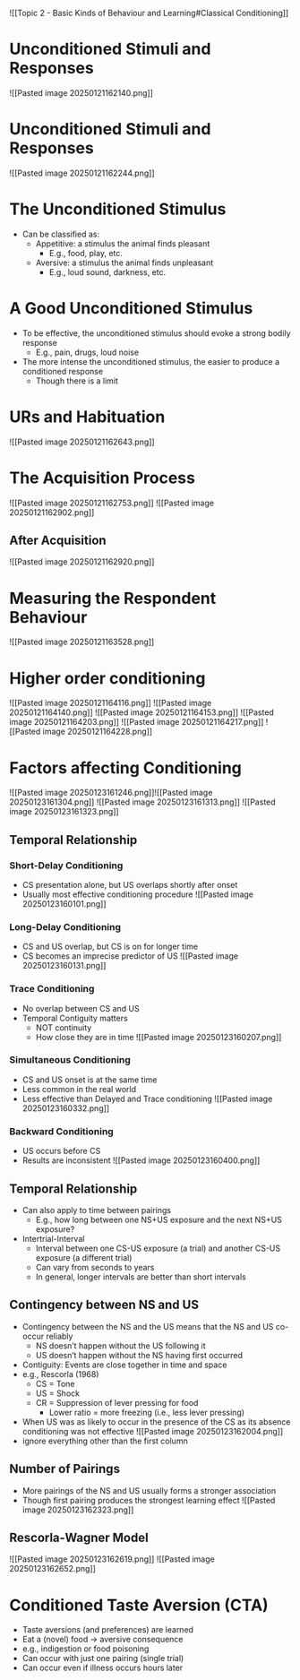 ![[Topic 2 - Basic Kinds of Behaviour and Learning#Classical Conditioning]]
# Unconditioned Stimuli and Responses
![[Pasted image 20250121162140.png]]
# Unconditioned Stimuli and Responses
![[Pasted image 20250121162244.png]]
# The Unconditioned Stimulus
- Can be classified as:
	- Appetitive: a stimulus the animal finds pleasant
		- E.g., food, play, etc.
	- Aversive: a stimulus the animal finds unpleasant
		- E.g., loud sound, darkness, etc.
# A Good Unconditioned Stimulus
- To be effective, the unconditioned stimulus should evoke a strong bodily response
	- E.g., pain, drugs, loud noise
- The more intense the unconditioned stimulus, the easier to produce a conditioned response
	- Though there is a limit
# URs and Habituation
![[Pasted image 20250121162643.png]]
# The Acquisition Process
![[Pasted image 20250121162753.png]]
![[Pasted image 20250121162902.png]]
## After Acquisition
![[Pasted image 20250121162920.png]]
# Measuring the Respondent Behaviour
![[Pasted image 20250121163528.png]]
# Higher order conditioning
![[Pasted image 20250121164116.png]]
![[Pasted image 20250121164140.png]]
![[Pasted image 20250121164153.png]]
![[Pasted image 20250121164203.png]]
![[Pasted image 20250121164217.png]]
![[Pasted image 20250121164228.png]]
# Factors affecting Conditioning
![[Pasted image 20250123161246.png]]![[Pasted image 20250123161304.png]]
![[Pasted image 20250123161313.png]]
![[Pasted image 20250123161323.png]]

## Temporal  Relationship
### Short-Delay Conditioning
- CS presentation alone, but US overlaps shortly after onset
- Usually most effective conditioning procedure
![[Pasted image 20250123160101.png]]
### Long-Delay Conditioning
- CS and US overlap, but CS is on for longer time  
- CS becomes an imprecise predictor of US
![[Pasted image 20250123160131.png]]
### Trace Conditioning
- No overlap between CS and US  
- Temporal Contiguity matters
	- NOT continuity
	- How close they are in time
![[Pasted image 20250123160207.png]]

### Simultaneous Conditioning
- CS and US onset is at the same time  
- Less common in the real world  
- Less effective than Delayed and Trace conditioning
![[Pasted image 20250123160332.png]]
### Backward Conditioning
- US occurs before CS
- Results are inconsistent
![[Pasted image 20250123160400.png]]
## Temporal Relationship
- Can also apply to time between pairings  
	- E.g., how long between one NS+US exposure and the next NS+US exposure?  
- Intertrial-Interval  
	- Interval between one CS-US exposure (a trial) and another CS-US exposure (a different trial)  
	- Can vary from seconds to years  
	- In general, longer intervals are better than short intervals
## Contingency between NS and US
- Contingency between the NS and the US means that the NS and US co-occur reliably  
	- NS doesn’t happen without the US following it  
	- US doesn’t happen without the NS having first occurred  
- Contiguity: Events are close together in time and space
- e.g., Rescorla (1968)  
	- CS = Tone  
	- US = Shock  
	- CR = Suppression of lever pressing for food  
		- Lower ratio = more freezing (i.e., less lever pressing)  
- When US was as likely to occur in the presence of the CS as its absence conditioning was not effective
![[Pasted image 20250123162004.png]]
- ignore everything other than the first column
## Number of Pairings
- More pairings of the NS and US usually forms a stronger association  
- Though first pairing produces the strongest learning effect
![[Pasted image 20250123162323.png]]
## Rescorla-Wagner Model
![[Pasted image 20250123162619.png]]
![[Pasted image 20250123162652.png]]
# Conditioned Taste Aversion (CTA)
- Taste aversions (and preferences) are learned  
- Eat a (novel) food → aversive consequence  
- e.g., indigestion or food poisoning  
- Can occur with just one pairing (single trial)  
- Can occur even if illness occurs hours later